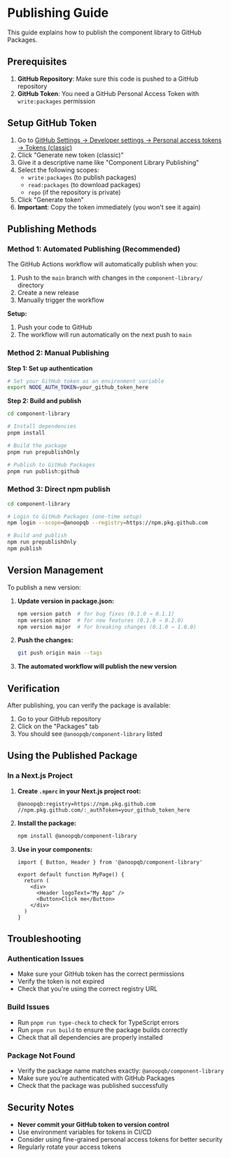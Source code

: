 # Publishing Guide

This guide explains how to publish the component library to GitHub Packages.

## Prerequisites

1. **GitHub Repository**: Make sure this code is pushed to a GitHub repository
2. **GitHub Token**: You need a GitHub Personal Access Token with `write:packages` permission

## Setup GitHub Token

1. Go to [GitHub Settings → Developer settings → Personal access tokens → Tokens (classic)](https://github.com/settings/tokens)
2. Click "Generate new token (classic)"
3. Give it a descriptive name like "Component Library Publishing"
4. Select the following scopes:
   - `write:packages` (to publish packages)
   - `read:packages` (to download packages)
   - `repo` (if the repository is private)
5. Click "Generate token"
6. **Important**: Copy the token immediately (you won't see it again)

## Publishing Methods

### Method 1: Automated Publishing (Recommended)

The GitHub Actions workflow will automatically publish when you:

1. Push to the `main` branch with changes in the `component-library/` directory
2. Create a new release
3. Manually trigger the workflow

**Setup:**
1. Push your code to GitHub
2. The workflow will run automatically on the next push to `main`

### Method 2: Manual Publishing

**Step 1: Set up authentication**
```bash
# Set your GitHub token as an environment variable
export NODE_AUTH_TOKEN=your_github_token_here
```

**Step 2: Build and publish**
```bash
cd component-library

# Install dependencies
pnpm install

# Build the package
pnpm run prepublishOnly

# Publish to GitHub Packages
pnpm run publish:github
```

### Method 3: Direct npm publish

```bash
cd component-library

# Login to GitHub Packages (one-time setup)
npm login --scope=@anoopqb --registry=https://npm.pkg.github.com

# Build and publish
npm run prepublishOnly
npm publish
```

## Version Management

To publish a new version:

1. **Update version in package.json:**
   ```bash
   npm version patch  # for bug fixes (0.1.0 → 0.1.1)
   npm version minor  # for new features (0.1.0 → 0.2.0)
   npm version major  # for breaking changes (0.1.0 → 1.0.0)
   ```

2. **Push the changes:**
   ```bash
   git push origin main --tags
   ```

3. **The automated workflow will publish the new version**

## Verification

After publishing, you can verify the package is available:

1. Go to your GitHub repository
2. Click on the "Packages" tab
3. You should see `@anoopqb/component-library` listed

## Using the Published Package

### In a Next.js Project

1. **Create `.npmrc` in your Next.js project root:**
   ```
   @anoopqb:registry=https://npm.pkg.github.com
   //npm.pkg.github.com/:_authToken=your_github_token_here
   ```

2. **Install the package:**
   ```bash
   npm install @anoopqb/component-library
   ```

3. **Use in your components:**
   ```tsx
   import { Button, Header } from '@anoopqb/component-library'
   
   export default function MyPage() {
     return (
       <div>
         <Header logoText="My App" />
         <Button>Click me</Button>
       </div>
     )
   }
   ```

## Troubleshooting

### Authentication Issues
- Make sure your GitHub token has the correct permissions
- Verify the token is not expired
- Check that you're using the correct registry URL

### Build Issues
- Run `pnpm run type-check` to check for TypeScript errors
- Run `pnpm run build` to ensure the package builds correctly
- Check that all dependencies are properly installed

### Package Not Found
- Verify the package name matches exactly: `@anoopqb/component-library`
- Make sure you're authenticated with GitHub Packages
- Check that the package was published successfully

## Security Notes

- **Never commit your GitHub token to version control**
- Use environment variables for tokens in CI/CD
- Consider using fine-grained personal access tokens for better security
- Regularly rotate your access tokens
